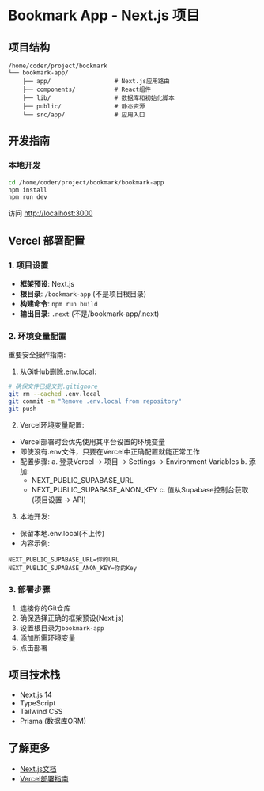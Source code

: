 # Bookmark App - Next.js 项目

## 项目结构
```
/home/coder/project/bookmark
└── bookmark-app/
    ├── app/                  # Next.js应用路由
    ├── components/           # React组件
    ├── lib/                  # 数据库和初始化脚本
    ├── public/               # 静态资源
    └── src/app/              # 应用入口
```

## 开发指南

### 本地开发
```bash
cd /home/coder/project/bookmark/bookmark-app
npm install
npm run dev
```

访问 [http://localhost:3000](http://localhost:3000)

## Vercel 部署配置

### 1. 项目设置
- **框架预设**: Next.js
- **根目录**: `/bookmark-app` (不是项目根目录)
- **构建命令**: `npm run build`
- **输出目录**: `.next` (不是/bookmark-app/.next)

### 2. 环境变量配置
重要安全操作指南:

1. 从GitHub删除.env.local:
```bash
# 确保文件已提交到.gitignore
git rm --cached .env.local
git commit -m "Remove .env.local from repository"
git push
```

2. Vercel环境变量配置:
- Vercel部署时会优先使用其平台设置的环境变量
- 即使没有.env文件，只要在Vercel中正确配置就能正常工作
- 配置步骤:
  a. 登录Vercel → 项目 → Settings → Environment Variables
  b. 添加:
    - NEXT_PUBLIC_SUPABASE_URL
    - NEXT_PUBLIC_SUPABASE_ANON_KEY
  c. 值从Supabase控制台获取(项目设置 → API)

3. 本地开发:
- 保留本地.env.local(不上传)
- 内容示例:
```
NEXT_PUBLIC_SUPABASE_URL=你的URL
NEXT_PUBLIC_SUPABASE_ANON_KEY=你的Key
```

### 3. 部署步骤
1. 连接你的Git仓库
2. 确保选择正确的框架预设(Next.js)
3. 设置根目录为`bookmark-app`
4. 添加所需环境变量
5. 点击部署

## 项目技术栈
- Next.js 14
- TypeScript
- Tailwind CSS
- Prisma (数据库ORM)

## 了解更多
- [Next.js文档](https://nextjs.org/docs)
- [Vercel部署指南](https://vercel.com/docs)
